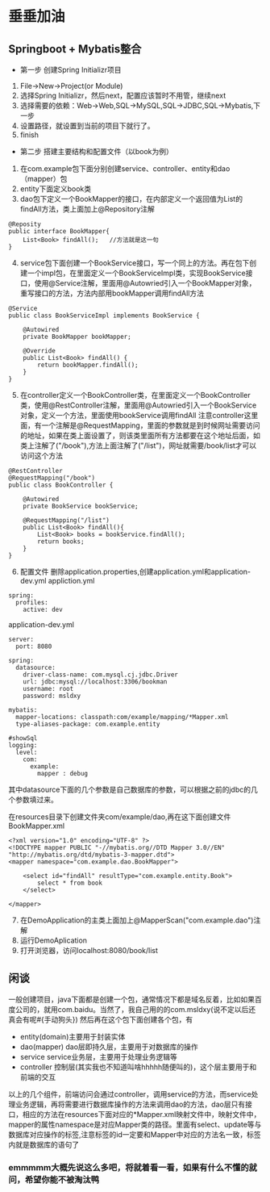 # 垂垂加油
## Springboot + Mybatis整合

* 第一步  创建Spring Initializr项目
1. File->New->Project(or Module)
2. 选择Spring Initializr，然后next，配置应该暂时不用管，继续next
3. 选择需要的依赖：Web->Web,SQL->MySQL,SQL->JDBC,SQL->Mybatis,下一步
4. 设置路径，就设置到当前的项目下就行了。
5. finish
* 第二步  搭建主要结构和配置文件（以book为例）
1. 在com.example包下面分别创建service、controller、entity和dao（mapper）包
2. entity下面定义book类
3. dao包下定义一个BookMapper的接口，在内部定义一个返回值为List<Book>的findAll方法，类上面加上@Repository注解

```
@Reposity
public interface BookMapper{
    List<Book> findAll();   //方法就是这一句
}
```
4. service包下面创建一个BookService接口，写一个同上的方法。再在包下创建一个impl包，在里面定义一个BookServiceImpl类，实现BookService接口，使用@Service注解，里面用@Autowried引入一个BookMapper对象，重写接口的方法，方法内部用bookMapper调用findAll方法
    
```
@Service
public class BookServiceImpl implements BookService {

    @Autowired
    private BookMapper bookMapper;

    @Override
    public List<Book> findAll() {
        return bookMapper.findAll();
    }
}
```
5. 在controller定义一个BookController类，在里面定义一个BookController类，使用@RestController注解，里面用@Autowried引入一个BookService对象，定义一个方法，里面使用bookService调用findAll
注意controller这里面，有一个注解是@RequestMapping，里面的参数就是到时候网址需要访问的地址，如果在类上面设置了，则该类里面所有方法都要在这个地址后面，如类上注解了("/book"),方法上面注解了("/list")，网址就需要/book/list才可以访问这个方法

```
@RestController
@RequestMapping("/book")
public class BookController {

    @Autowired
    private BookService bookService;

    @RequestMapping("/list")
    public List<Book> findAll(){
        List<Book> books = bookService.findAll();
        return books;
    }
}
```
6. 配置文件
删除application.properties,创建application.yml和application-dev.yml
appliction.yml

```
spring:
  profiles:
    active: dev
```
application-dev.yml

```
server:
  port: 8080

spring:
  datasource:
    driver-class-name: com.mysql.cj.jdbc.Driver
    url: jdbc:mysql://localhost:3306/bookman
    username: root
    password: msldxy

mybatis:
  mapper-locations: classpath:com/example/mapping/*Mapper.xml
  type-aliases-package: com.example.entity

#showSql
logging:
  level:
    com:
      example:
        mapper : debug
```

其中datasource下面的几个参数是自己数据库的参数，可以根据之前的jdbc的几个参数填过来。

在resources目录下创建文件夹com/example/dao,再在这下面创建文件BookMapper.xml

```
<?xml version="1.0" encoding="UTF-8" ?>
<!DOCTYPE mapper PUBLIC "-//mybatis.org//DTD Mapper 3.0//EN" "http://mybatis.org/dtd/mybatis-3-mapper.dtd">
<mapper namespace="com.example.dao.BookMapper">

    <select id="findAll" resultType="com.example.entity.Book">
        select * from book
    </select>

</mapper>
```

7. 在DemoApplication的主类上面加上@MapperScan("com.example.dao")注解
8. 运行DemoAplication
9. 打开浏览器，访问localhost:8080/book/list


## 闲谈
一般创建项目，java下面都是创建一个包，通常情况下都是域名反着，比如如果百度公司的，就用com.baidu。当然了，我自己用的的com.msldxy(说不定以后还真会有呢#{手动狗头})
然后再在这个包下面创建各个包，有
* entity(domain)主要用于封装实体
* dao(mapper)   dao层即持久层，主要用于对数据库的操作
* service       service业务层，主要用于处理业务逻辑等
* controller    控制层(其实我也不知道叫啥hhhhh随便叫的)，这个层主要用于和前端的交互

以上的几个组件，前端访问会通过controller，调用service的方法，而service处理业务逻辑，再将需要进行数据库操作的方法来调用dao的方法，dao层只有接口，相应的方法在resources下面对应的*Mapper.xml映射文件中，映射文件中，mapper的属性namespace是对应Mapper类的路径。里面有select、update等与数据库对应操作的标签,注意标签的id一定要和Mapper中对应的方法名一致，标签内就是数据库的语句了


### emmmmm大概先说这么多吧，将就着看一看，如果有什么不懂的就问，希望你能不被淘汰鸭
